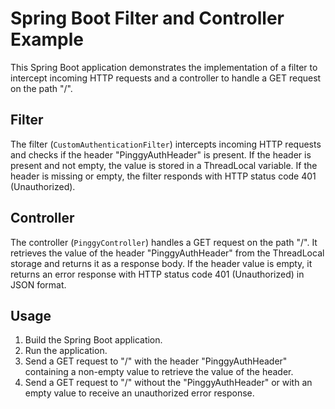 # Spring Boot Filter and Controller Example

This Spring Boot application demonstrates the implementation of a filter to intercept incoming HTTP requests and a controller to handle a GET request on the path "/".

## Filter

The filter (`CustomAuthenticationFilter`) intercepts incoming HTTP requests and checks if the header "PinggyAuthHeader" is present. If the header is present and not empty, the value is stored in a ThreadLocal variable. If the header is missing or empty, the filter responds with HTTP status code 401 (Unauthorized).

## Controller

The controller (`PinggyController`) handles a GET request on the path "/". It retrieves the value of the header "PinggyAuthHeader" from the ThreadLocal storage and returns it as a response body. If the header value is empty, it returns an error response with HTTP status code 401 (Unauthorized) in JSON format.

## Usage

1. Build the Spring Boot application.
2. Run the application.
3. Send a GET request to "/" with the header "PinggyAuthHeader" containing a non-empty value to retrieve the value of the header.
4. Send a GET request to "/" without the "PinggyAuthHeader" or with an empty value to receive an unauthorized error response.

